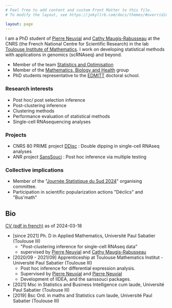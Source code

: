 ```yaml
---
# Feel free to add content and custom Front Matter to this file.
# To modify the layout, see https://jekyllrb.com/docs/themes/#overriding-theme-defaults

layout: page
---
```


I am a PhD student of [Pierre Neuvial](https://www.math.univ-toulouse.fr/~pneuvial/) and [Cathy Maugis-Rabusseau](https://www.math.univ-toulouse.fr/~maugis/) at the CNRS (the French National Centre for Scientific Research) in the lab [Toulouse Institute of Mathematics](https://www.math.univ-toulouse.fr/fr/). I work on developing statistical methods with applications in genomics (scRNAseq) and beyond.

- Member of the team [Statistics and Optimisation](https://www.math.univ-toulouse.fr/en/recherche/teams/statistiques-et-optimisation/)
- Member of the [Mathematics, Biology and Health](https://www.math.univ-toulouse.fr/MathBio/) group
- PhD students representative to the [EDMITT](https://adum.fr/as/ed/edmitt/page.pl) doctoral school. 

### Research interests 

- Post hoc/ post selection inference
- Post-clustering inference 
- Clustering methods
- Performance evaluation of statistical methods
- Single-cell RNAsequencing analyses


### Projects 

- CNRS 80 PRIME project [DDisc](https://pneuvial.github.io/ddisc) : Double dipping in single-cell RNAseq analyses
- ANR project [SansSouci](https://pneuvial.github.io/sanssouci) : Post hoc inference via multiple testing


### Collective implications

- Member of the "[Journée Statistique du Sud 2024](https://indico.math.cnrs.fr/event/10091/)" organising committee. 
- Participation in scientific popularization actions "Déclics" and "Bus'math"

## Bio
[CV (pdf in french)](CV_Enjalbert-Courrech.pdf) as of 2024-03-18

- [since 2021] Ph. D in Applied Mathematics, Université Paul Sabatier (Toulouse III)
	- "Post-clustering inference for single-cell RNAseq data"
	- supervised by [Pierre Neuvial](https://www.math.univ-toulouse.fr/~pneuvial/) and [Cathy Maugis-Rabusseau](https://www.math.univ-toulouse.fr/~maugis/)
- [2020/09 - 2021/09] Apprenticeship at Toulouse Mathematics Institut - Université Paul Sabatier (Toulouse III)
	- Post hoc inference for differential expression analysis. 
	- Supervised by [Pierre Neuvial](https://www.math.univ-toulouse.fr/~pneuvial/) and [Pierre Neuvial](http://laurent.risser.free.fr/)
	- Development of IIDEA, and the sanssouci packages. 
- [2021] Msc in Statistics and Business Intelligence cum laude, Université Paul Sabatier (Toulouse III)
- [2019] Bsc Ord. in maths and Statistics cum laude, Université Paul Sabatier (Toulouse III)


